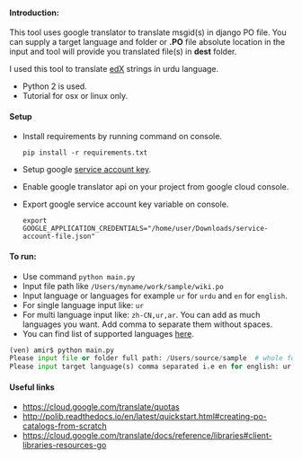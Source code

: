 #### Introduction:
This tool uses google translator to translate msgid(s) in django PO file. You can supply a target language 
and folder or **.PO** file absolute location in the input and tool will provide you translated file(s) 
in **dest** folder. 

I used this tool to translate [edX](https://github.com/edx/edx-platform/) strings in urdu language. 

- Python 2 is used.
- Tutorial for osx or linux only.

#### Setup
- Install requirements by running command on console.
    
    ```pip install -r requirements.txt```
- Setup google [service account key](https://cloud.google.com/translate/docs/reference/libraries#client-libraries-usage-python).
- Enable google translator api on your project from google cloud console.
- Export google service account key variable on console.
 
    ```export GOOGLE_APPLICATION_CREDENTIALS="/home/user/Downloads/service-account-file.json"```


#### To run:
- Use command ```python main.py```
- Input file path like ```/Users/myname/work/sample/wiki.po```
- Input language or languages for example `ur` for `urdu` and `en` for `english`.
- For single language input like: `ur`
- For multi language input like: `zh-CN,ur,ar`. You can add as much languages you want.
 Add comma to separate them without spaces.
- You can find list of supported languages [here](https://ctrlq.org/code/19899-google-translate-languages).

```python
(ven) amir$ python main.py
Please input file or folder full path: /Users/source/sample  # whole folder
Please input target language(s) comma separated i.e en for english: ur,ar  # language codes urdu, arabic
```

#### Useful links
- https://cloud.google.com/translate/quotas
- http://polib.readthedocs.io/en/latest/quickstart.html#creating-po-catalogs-from-scratch
- https://cloud.google.com/translate/docs/reference/libraries#client-libraries-resources-go
 
